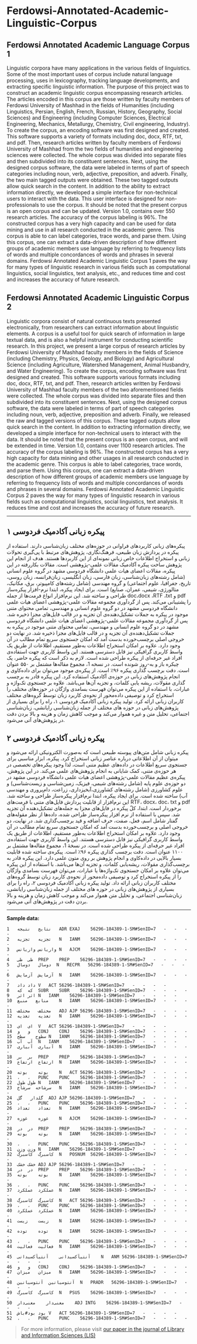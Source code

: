 # Ferdowsi-Annotated-Academic-Linguistic-Corpus

## Ferdowsi Annotated Academic Language Corpus 1
Linguistic corpora have many applications in the various fields of linguistics. Some of the most important uses of corpus include natural language processing, uses in lexicography, tracking language developments, and extracting specific linguistic information. The purpose of this project was to construct an academic linguistic corpus encompassing research articles. The articles encoded in this corpus are those written by faculty members of Ferdowsi University of Mashhad in the fields of Humanities (including Linguistics, Persian, English, French, Russian, History, Geography, Social Sciences) and Engineering (including Computer Sciences, Electrical Engineering, Mechanics, Metallurgy, Chemistry, Civil engineering, Industry). To create the corpus, an encoding software was first designed and created. This software supports a variety of formats including doc, docx, RTF, txt, and pdf. Then, research articles written by faculty members of Ferdowsi University of Mashhad from the two fields of humanities and engineering sciences were collected. The whole corpus was divided into separate files and then subdivided into its constituent sentences. Next, using the designed corpus software, the data were labeled in terms of part of speech categories including noun, verb, adjective, preposition, and adverb. Finally, the two main tagged outputs were obtained. These two tagged outputs allow quick search in the content. In addition to the ability to extract information directly, we developed a simple interface for non-technical users to interact with the data.  This user interface is designed for non-professionals to use the corpus. It should be noted that the present corpus is an open corpus and can be updated. Version 1.0, contains over 550 research articles. The accuracy of the corpus labeling is 96%. The constructed corpus has a very high capacity and can be used for data mining and use in all research conducted in the academic genre. This corpus is able to can label categories, trace words, and parse them. Using this corpus, one can extract a data-driven description of how different groups of academic members use language by referring to frequency lists of words and multiple concordances of words and phrases in several domains.  Ferdowsi Annotated Academic Linguistic Corpus 1 paves the way for many types of linguistic research in various fields such as computational linguistics, social linguistics, text analysis, etc., and reduces time and cost and increases the accuracy of future research.

## Ferdowsi Annotated Academic Linguistic Corpus 2
Linguistic corpora consist of natural continuous texts presented electronically, from researchers can extract information about linguistic elements. A corpus is a useful tool for quick search of information in large textual data, and is also a helpful instrument for conducting scientific research. In this project, we present a large corpus of research articles by Ferdowsi University of Mashhad faculty members in the fields of Science (including Chemistry, Physics, Geology, and Biology) and Agricultural Science (including Agriculture, Watershed Management, Animal Husbandry, and Water Engineering). To create the corpus, encoding software was first designed and created. This software supports various formats including doc, docx, RTF, txt, and pdf. Then, research articles written by Ferdowsi University of Mashhad faculty members of the two aforementioned fields were collected. The whole corpus was divided into separate files and then subdivided into its constituent sentences. Next, using the designed corpus software, the data were labeled in terms of part of speech categories including noun, verb, adjective, preposition and adverb. Finally, we released the raw and tagged versions of this corpus. These tagged outputs allow quick search in the content. In addition to extracting information directly, we developed a simple interface for non-technical users to interact with the data. It should be noted that the present corpus is an open corpus, and will be extended in time. Version 1.0, contains over 1100 research articles. The accuracy of the corpus labeling is 96%. The constructed corpus has a very high capacity for data mining and other usages in all research conducted in the academic genre. This corpus is able to label categories, trace words, and parse them. Using this corpus, one can extract a data-driven description of how different groups of academic members use language by referring to frequency lists of words and multiple concordances of words and phrases in several domains. Ferdowsi Annotated Academic Linguistic Corpus 2 paves the way for many types of linguistic research in various fields such as computational linguistics, social linguistics, text analysis. It reduces time and cost and increases the accuracy of future research.


---



## پیکره زبانی آکادمیک فردوسی ۱ 
پیکره‌های زبانی کاربردهای فراوانی در حوزه‌های مختلف زبان‌شناسی دارند. استفاده از پیکره در پردازش زبان طبیعی، فرهنگ‌نگاری، پژوهش‌های مرتبط با پی‌گیری تحولات زبانی و استخراج اطلاعات خاص زبانی نمونه‌ای از این کاربردها هستند. هدف از انجام این پژوهش ساخت پیکره آکادمیک مقالات علمی‌-پژوهشی است. مقالات بکار‌رفته در این پیکره، مقالات اعضای هیات علمی دانشگاه فردوسی مشهد در گروه علوم انسانی (شامل رشته‌های زبان‌شناسی، زبان فارسی، زبان انگلیسی، زبان‌فرانسه، زبان روسی، تاریخ، جغرافیا، علوم اجتماعی) و گروه مهندسی (شامل رشته‌های کامپیوتر، برق، مکانیک، متالورژی، شیمی، عمران، صنایع) است.  برای ایجاد پیکره، ابتدا نرم-افزار پیکره‌ساز طراحی و ساخته شد. این نرم‌افزار انواع فرمت‌ها از جمله doc،docx ،RTF ،txt  و pdf را پشتیبانی می‌کند. پس از گردآوری مجموعه مقالات علمی-پژوهشی اعضای هیات علمی دانشگاه فردوسی مشهد در دو گروه علوم انسانی و مهندسی، تمامی محتوای متنی موجود در پیکره به جملات تشکیل‌دهنده‌ی آن تجزیه و در قالب فایل‌های مجزا ذخیره شد. پس از گردآوری مجموعه مقالات علمی-پژوهشی اعضای هیات علمی دانشگاه فردوسی مشهد در دو گروه علوم انسانی و مهندسی، تمامی محتوای متنی موجود در پیکره به جملات تشکیل‌دهنده‌ی آن تجزیه و در قالب فایل‌های مجزا ذخیره شد. در نهایت دو خروجی اصلی برچسب‌خورده بدست آمد که امکان جستجوی سریع تمام مطالب در آن وجود دارد. علاوه ‌بر امکان استخراج اطلاعات به‌طور مستقیم، اطلاعات از طریق یک واسط کاربری گرافیکی نیز قابل دسترسی هستند. این واسط کاربری جهت استفاده‌ی افراد غیر حرفه‌ای از پیکره طراحی شده است. لازم به ذکر است که پیکره حاضر، یک چیکره باز و به-روز شونده است. در نسخه 1، مجموع مقاله‌ها مشتمل بر ۵۵۰ عنوان است.  دقت برچسب گذاری پیکره ۹۶٪ است. از پیکره‌ی موجود می‌توان برای داده‌کاوی و انجام پژوهش‌های زبانی در حوزه‌ی آکادمیک استفاده کرد. این پیکره قادر به برچسب گذاری مقولات، ریشه ‌یابی کلمات، و تجزیه آن‌ها می‌باشد. علاوه بر جستجوی تک‌واژه و عبارات، با استفاده از این پیکره می‌توان فهرست بسامدی واژگان در حوزه‌های مختلف را استخراج کرد و توصیفی داده‌محور از نحوه‌ی کاربرد زبان توسط گروه‌های مختلف کاربران زبانی ارائه کرد. تولید پیکره زبانی آکادمیک فردوسی ۱، راه را برای بسیاری از پژوهش‌های زبانی در حوزه‌ های مختلف از جمله زبان‌شناسی رایانشی، زبان‌شناسی اجتماعی، تحلیل متن و غیره هموار می‌کند و موجب کاهش زمان و هزینه و بالا بردن دقت در پژوهش‌های آتی می‌شود.
## پیکره زبانی آکادمیک فردوسی ۲
پیکره زبانی شامل متن‌های پیوسته طبیعی است که به‌صورت الکترونیکی ارائه می‌شود و می‏توان از آن اطلاعاتی درباره عناصر زبانی استخراج کرد. پیکره، ابزار مناسبی برای جستجوی سریع اطلاعات در داده‌های عظیم متنی است، لذا وجود پیکره‌های تخصصی در هر حوزه‌ی متنی، کمک شایانی به انجام پژوهش‌های علمی می‌کند. در این پژوهش، پیکره‌ی عظیم مقالات علمی-‌پژوهشی اعضای هیات علمی دانشگاه فردوسی مشهد در دو حوزه‌ی علوم پایه (شامل رشته‌های شیمی، فیزیک، زمین‌شناسی و زیست‌شناسی) و علوم کشاورزی (شامل رشته‌های کشاورزی،آبخیزداری، زراعت، دام‌پروری و مهندسی آب) ساخته شده ‌است. برای ایجاد پیکره، ابتدا نرم‌افزار پیکره‌ساز طراحی و ساخته شد. این نرم‌افزار از قابلیت پردازش فایل‌های متنی با فرمت‌های RTF، docx، doc، txt و pdf برخوردار است. ابتدا، کلّ پیکره در فایل‌های مجزا به جمله‌های تشکیل‌دهنده آن تجزیه شد. سپس با استفاده از نرم افزار پیکره‌ساز طراحی شده، داده‌ها از نظر مقوله‌های گفتار شامل اسم، فعل، صفت، حرف اضافه و قید برچسب‌گذاری شد. در نهایت، دو خروجی  اصلی و برچسب‌خورده بدست آمد که امکان جستجوی سریع تمام مطالب در آن وجود دارد. علاوه ‌بر امکان استخراج اطلاعات به‌طور مستقیم، اطلاعات از طریق یک واسط کاربری گرافیکی نیز قابل دسترسی هستند. این واسط کاربری جهت استفاده‌ی افراد غیر حرفه‌ای از پیکره طراحی شده است. در نسخۀ 1، مجموع مقاله‌ها مشتمل بر ۱۱۰۰ عنوان است.  دقت برچسب گذاری پیکره ۹۶٪ است. پیکره‌ی ساخته شده قابلیت بسیار بالایی در داده‌کاوی و انجام پژوهش بر روی متون علمی دارد. این پیکره قادر به برچسب‌گذاری مقولات، ریشه‌‌یابی کلمات، و تجزیه آن‌ها می‌باشد. با استفاده از این پیکره می‌توان علاوه بر امکان جستجوی تک‌واژه‌ها یا عبارات، می‌توان فهرست بسامدی واژگان را از پیکره استخراج کرد و توصیفی داده‌محور از نحوه‌ی کاربرد زبان توسط گروه‌های مختلف کاربران زبانی ارائه داد.  تولید پیکره زبانی آکادمیک فردوسی ۲، راه را برای بسیاری از پژوهش‌های زبانی در حوزه‌ های مختلف از جمله زبان‌شناسی رایانشی، زبان‌شناسی اجتماعی،  و تحلیل متن هموار می‌کند و موجب کاهش زمان و هزینه و بالا بردن دقت در پژوهش‌‌های آتی می‌شود.


---

**Sample data:**
```
1	نتایج	نتیجه	ADR	EXAJ	56296-184389-1-SM#SenID=7	-	-	-	-
2	تجزیه	تجزیه	N	IANM	56296-184389-1-SM#SenID=7	-	-	-	-
3	واریانس	واریانس	N	AJCM	56296-184389-1-SM#SenID=7	-	-	-	-
4	طی	طی	PREP	PREP	56296-184389-1-SM#SenID=7	-	-	-	-
5	دوسال	دو‌سال	N	RECPR	56296-184389-1-SM#SenID=7	-	-	-	-
6	آزمایش	آزمایش	N	IANM	56296-184389-1-SM#SenID=7	-	-	-	-
7	داد	داد	V	ACT	56296-184389-1-SM#SenID=7	-	-	-	-
8	که	که	SUBR	SUBR	56296-184389-1-SM#SenID=7	-	-	-	-
9	اثر	اثر	N	IANM	56296-184389-1-SM#SenID=7	-	-	-	-
10	منابع	منبع	N	IANM	56296-184389-1-SM#SenID=7	-	-	-	-
11	مختلف	مختلف	ADJ	AJP	56296-184389-1-SM#SenID=7	-	-	-	-
12	تغذیه	تغذیه	N	IANM	56296-184389-1-SM#SenID=7	-	-	-	-
13	ای	ای	V	ACT	56296-184389-1-SM#SenID=7	-	-	-	-
14	و	و	CONJ	CONJ	56296-184389-1-SM#SenID=7	-	-	-	-
15	سطوح	سطح	N	IANM	56296-184389-1-SM#SenID=7	-	-	-	-
16	آب	آب	N	IANM	56296-184389-1-SM#SenID=7	-	-	-	-
17	آبیاری	آبیاری	N	IANM	56296-184389-1-SM#SenID=7	-	-	-	-
18	بر	بر	PREP	PREP	56296-184389-1-SM#SenID=7	-	-	-	-
19	ارتفاع	ارتفاع	N	IANM	56296-184389-1-SM#SenID=7	-	-	-	-
20	بوته	بوته	N	ACT	56296-184389-1-SM#SenID=7	-	-	-	-
21	،	،	PUNC	PUNC	56296-184389-1-SM#SenID=7	-	-	-	-
22	طول	طول	N	IANM	56296-184389-1-SM#SenID=7	-	-	-	-
23	سرشاخه	سرشاخ	N	IANM	56296-184389-1-SM#SenID=7	-	-	-	-
24	گلدار	گل	ADJ	AJP	56296-184389-1-SM#SenID=7	-	-	-	-
25	،	،	PUNC	PUNC	56296-184389-1-SM#SenID=7	-	-	-	-
26	تعداد	تعداد	N	IANM	56296-184389-1-SM#SenID=7	-	-	-	-
27	غوزه	غوزه	N	AJCM	56296-184389-1-SM#SenID=7	-	-	-	-
28	در	در	PREP	PREP	56296-184389-1-SM#SenID=7	-	-	-	-
29	بوته	بوته	N	IANM	56296-184389-1-SM#SenID=7	-	-	-	-
30	،	،	PUNC	PUNC	56296-184389-1-SM#SenID=7	-	-	-	-
31	وزن	وزن	N	IANM	56296-184389-1-SM#SenID=7	-	-	-	-
32	کاسبرگ	کاسبرگ	N	POSNUM	56296-184389-1-SM#SenID=7	-	-	-	-
33	خشک	خشک	ADJ	AJP	56296-184389-1-SM#SenID=7	-	-	-	-
34	در	در	PREP	PREP	56296-184389-1-SM#SenID=7	-	-	-	-
35	بوته	بوته	N	IANM	56296-184389-1-SM#SenID=7	-	-	-	-
36	،	،	PUNC	PUNC	56296-184389-1-SM#SenID=7	-	-	-	-
37	عملکرد	عملکرد	N	IANM	56296-184389-1-SM#SenID=7	-	-	-	-
38	کاسبرگ	کاسبرگ	N	ACT	56296-184389-1-SM#SenID=7	-	-	-	-
39	،	،	PUNC	PUNC	56296-184389-1-SM#SenID=7	-	-	-	-
40	عملکرد	عملکرد	N	IANM	56296-184389-1-SM#SenID=7	-	-	-	-
41	زیست	زیست	N	IANM	56296-184389-1-SM#SenID=7	-	-	-	-
42	توده	توده	N	IANM	56296-184389-1-SM#SenID=7	-	-	-	-
43	،	،	PUNC	PUNC	56296-184389-1-SM#SenID=7	-	-	-	-
44	فعالیت	فعالیت	N	IANM	56296-184389-1-SM#SenID=7	-	-	-	-
45	آنتیآکسیدانی	آنتیآکسیدانی	N	ANM	56296-184389-1-SM#SenID=7	-	-	-	-
46	و	و	CONJ	CONJ	56296-184389-1-SM#SenID=7	-	-	-	-
47	میزان	میزان	N	IANM	56296-184389-1-SM#SenID=7	-	-	-	-
48	آنتوسیانین	آنتوسیانین	N	PRADR	56296-184389-1-SM#SenID=7	-	-	-	-
49	کاسبرگ	کاسبرگ	N	PSUS	56296-184389-1-SM#SenID=7	-	-	-	-
50	معنی‌دار	معنی‌دار	ADJ	INTG	56296-184389-1-SM#SenID=7	-	-	-	-
51	بود	بود#باش	V	ACT	56296-184389-1-SM#SenID=7	-	-	-	-
52	.	.	PUNC	PUNC	56296-184389-1-SM#SenID=7	-	-	-	-
```

> For more information, please visit [our paper in the journal of Library and Information Sciences (LIS)](http://lis.aqr-libjournal.ir/article_61800.html "Extracting information from language corpus: introducing the corpus of scientific articles of Ferdowsi University of Mashhad")

